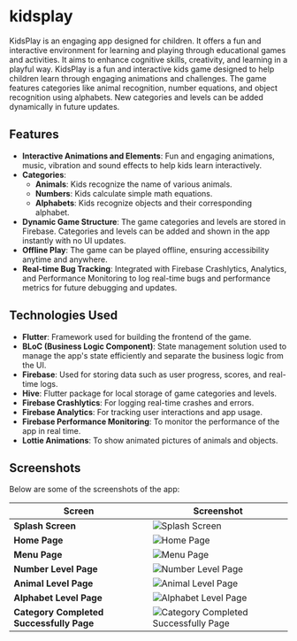 # kidsplay
KidsPlay is an engaging app designed for children. It offers a fun and interactive environment for learning and playing through educational games and activities. It aims to enhance cognitive skills, creativity, and learning in a playful way. KidsPlay is a fun and interactive kids game designed to help children learn through engaging animations and challenges. The game features categories like animal recognition, number equations, and object recognition using alphabets. New categories and levels can be added dynamically in future updates.

## Features
- **Interactive Animations and Elements**: Fun and engaging animations, music, vibration and sound effects to help kids learn interactively.
- **Categories**:
  - **Animals**: Kids recognize the name of various animals.
  - **Numbers**: Kids calculate simple math equations.
  - **Alphabets**: Kids recognize objects and their corresponding alphabet.
- **Dynamic Game Structure**: The game categories and levels are stored in Firebase. Categories and levels can be added and shown in the app instantly with no UI updates.
- **Offline Play**: The game can be played offline, ensuring accessibility anytime and anywhere.
- **Real-time Bug Tracking**: Integrated with Firebase Crashlytics, Analytics, and Performance Monitoring to log real-time bugs and performance metrics for future debugging and updates.

## Technologies Used
- **Flutter**: Framework used for building the frontend of the game.
- **BLoC (Business Logic Component)**: State management solution used to manage the app's state efficiently and separate the business logic from the UI.
- **Firebase**: Used for storing data such as user progress, scores, and real-time logs.
- **Hive**: Flutter package for local storage of game categories and levels.
- **Firebase Crashlytics**: For logging real-time crashes and errors.
- **Firebase Analytics**: For tracking user interactions and app usage.
- **Firebase Performance Monitoring**: To monitor the performance of the app in real time.
- **Lottie Animations**: To show animated pictures of animals and objects.

## Screenshots
Below are some of the screenshots of the app:

| Screen                                | Screenshot                                           |
|---------------------------------------|------------------------------------------------------|
| **Splash Screen**                     | ![Splash Screen](readme/splash_screen.png)    |
| **Home Page**                         | ![Home Page](readme/home_page.png)            |
| **Menu Page**                         | ![Menu Page](readme/menu_page.png)            |
| **Number Level Page**                 | ![Number Level Page](readme/number_level_page.png) |
| **Animal Level Page**                 | ![Animal Level Page](readme/animal_level_page.png) |
| **Alphabet Level Page**               | ![Alphabet Level Page](readme/alphabet_level_page.png) |
| **Category Completed Successfully Page** | ![Category Completed Successfully Page](readme/category_completed_page.png) |

